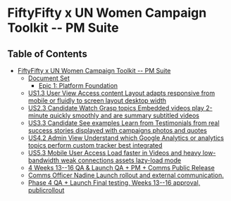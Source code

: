 # FiftyFifty x UN Women Campaign Toolkit -- PM Suite

## Table of Contents

- [FiftyFifty x UN Women Campaign Toolkit -- PM Suite](#table-of-contents)
  - [Document Set](./document-set.md)
    - [Epic 1: Platform Foundation](./document-set.md#epic-1-platform-foundation)
  - [US1.3       User      View         Access content   Layout adapts
responsive   from mobile or   fluidly to screen
layout       desktop          width](#us13-user-view-access-content-layout-adapts-responsive-from-mobile-or-fluidly-to-screen-layout-desktop-width)
  - [US2.3       Candidate   Watch        Grasp topics     Embedded videos play
2-minute     quickly          smoothly and are
summary                       subtitled
videos](#us23-candidate-watch-grasp-topics-embedded-videos-play-2-minute-quickly-smoothly-and-are-summary-subtitled-videos)
  - [US3.3       Candidate   See examples Learn from       Testimonials
from real    success stories  displayed with
campaigns                     photos and quotes](#us33-candidate-see-examples-learn-from-testimonials-from-real-success-stories-displayed-with-campaigns-photos-and-quotes)
  - [US4.2       Admin       View         Understand which Google Analytics or
analytics    topics perform   custom tracker
best             integrated](#us42-admin-view-understand-which-google-analytics-or-analytics-topics-perform-custom-tracker-best-integrated)
  - [US5.3       Mobile User  Access          Load faster in   Videos and heavy
low-bandwidth   weak connections assets lazy-load
mode](#us53-mobile-user-access-load-faster-in-videos-and-heavy-low-bandwidth-weak-connections-assets-lazy-load-mode)
  - [4          Weeks 13--16  QA & Launch        QA + PM + Comms  Public
Release](#4-weeks-13-16-qa-launch-qa-pm-comms-public-release)
  - [Comms Officer   Nadine          Launch rollout and external
communication.](#comms-officer-nadine-launch-rollout-and-external-communication)
  - [Phase 4       QA + Launch     Final testing,          Weeks 13--16
approval, publicrollout](#phase-4-qa-launch-final-testing-weeks-13-16-approval-publicrollout)
